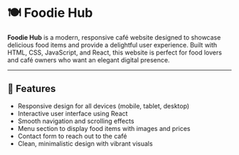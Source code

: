 # 🍽️ Foodie Hub

**Foodie Hub** is a modern, responsive café website designed to showcase delicious food items and provide a delightful user experience. Built with HTML, CSS, JavaScript, and React, this website is perfect for food lovers and café owners who want an elegant digital presence.

---

## 🚀 Features

- Responsive design for all devices (mobile, tablet, desktop)
- Interactive user interface using React
- Smooth navigation and scrolling effects
- Menu section to display food items with images and prices
- Contact form to reach out to the café
- Clean, minimalistic design with vibrant visuals
